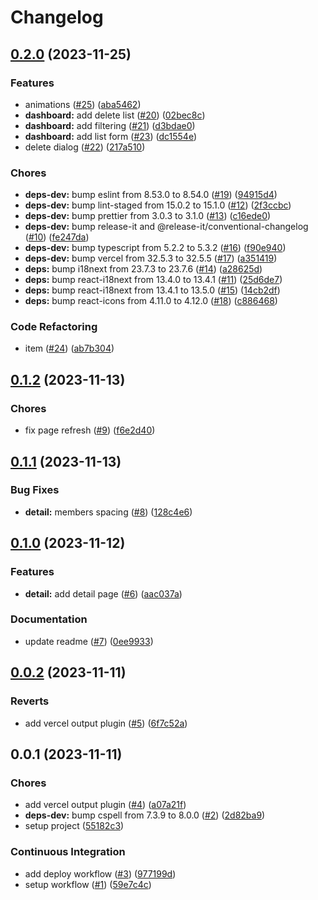 # Changelog

## [0.2.0](https://github.com/pchalupa/shopping-list-frontend-assignment/compare/0.1.2...0.2.0) (2023-11-25)

### Features

-   animations ([#25](https://github.com/pchalupa/shopping-list-frontend-assignment/issues/25)) ([aba5462](https://github.com/pchalupa/shopping-list-frontend-assignment/commit/aba54620b639e15470233431a7a9aa7efa6a7aad))
-   **dashboard:** add delete list ([#20](https://github.com/pchalupa/shopping-list-frontend-assignment/issues/20)) ([02bec8c](https://github.com/pchalupa/shopping-list-frontend-assignment/commit/02bec8cb4569966de2f60d6dc2afb1c97c3bb3de))
-   **dashboard:** add filtering ([#21](https://github.com/pchalupa/shopping-list-frontend-assignment/issues/21)) ([d3bdae0](https://github.com/pchalupa/shopping-list-frontend-assignment/commit/d3bdae0ae7520c1ee174a0dc3c1bca4c7d440d5c))
-   **dashboard:** add list form ([#23](https://github.com/pchalupa/shopping-list-frontend-assignment/issues/23)) ([dc1554e](https://github.com/pchalupa/shopping-list-frontend-assignment/commit/dc1554eea990c6ee0716e975e562857e9b303223))
-   delete dialog ([#22](https://github.com/pchalupa/shopping-list-frontend-assignment/issues/22)) ([217a510](https://github.com/pchalupa/shopping-list-frontend-assignment/commit/217a5102f582e3c2092b12797192fde499623921))

### Chores

-   **deps-dev:** bump eslint from 8.53.0 to 8.54.0 ([#19](https://github.com/pchalupa/shopping-list-frontend-assignment/issues/19)) ([94915d4](https://github.com/pchalupa/shopping-list-frontend-assignment/commit/94915d487f0c86a1270a8f0072d6d789b36ab651))
-   **deps-dev:** bump lint-staged from 15.0.2 to 15.1.0 ([#12](https://github.com/pchalupa/shopping-list-frontend-assignment/issues/12)) ([2f3ccbc](https://github.com/pchalupa/shopping-list-frontend-assignment/commit/2f3ccbcf1a21b800df4a3252e577a17bba16d5c8))
-   **deps-dev:** bump prettier from 3.0.3 to 3.1.0 ([#13](https://github.com/pchalupa/shopping-list-frontend-assignment/issues/13)) ([c16ede0](https://github.com/pchalupa/shopping-list-frontend-assignment/commit/c16ede0076e2c874d5dacada40e908194bb2eefc))
-   **deps-dev:** bump release-it and @release-it/conventional-changelog ([#10](https://github.com/pchalupa/shopping-list-frontend-assignment/issues/10)) ([fe247da](https://github.com/pchalupa/shopping-list-frontend-assignment/commit/fe247dabb08bbb0415f555cee0193f55e6d48e5b))
-   **deps-dev:** bump typescript from 5.2.2 to 5.3.2 ([#16](https://github.com/pchalupa/shopping-list-frontend-assignment/issues/16)) ([f90e940](https://github.com/pchalupa/shopping-list-frontend-assignment/commit/f90e9409e5855b211919197e264d6dadaea418d7))
-   **deps-dev:** bump vercel from 32.5.3 to 32.5.5 ([#17](https://github.com/pchalupa/shopping-list-frontend-assignment/issues/17)) ([a351419](https://github.com/pchalupa/shopping-list-frontend-assignment/commit/a3514198be66c460cd54a9fb59438e1f4a841e31))
-   **deps:** bump i18next from 23.7.3 to 23.7.6 ([#14](https://github.com/pchalupa/shopping-list-frontend-assignment/issues/14)) ([a28625d](https://github.com/pchalupa/shopping-list-frontend-assignment/commit/a28625d20a41e98680c8a8d6f2bd8701b9547f09))
-   **deps:** bump react-i18next from 13.4.0 to 13.4.1 ([#11](https://github.com/pchalupa/shopping-list-frontend-assignment/issues/11)) ([25d6de7](https://github.com/pchalupa/shopping-list-frontend-assignment/commit/25d6de73de1750060fc8b188a6f393cd99d0c4a1))
-   **deps:** bump react-i18next from 13.4.1 to 13.5.0 ([#15](https://github.com/pchalupa/shopping-list-frontend-assignment/issues/15)) ([14cb2df](https://github.com/pchalupa/shopping-list-frontend-assignment/commit/14cb2dfa6113e802846007f6d135dcc558e1bef8))
-   **deps:** bump react-icons from 4.11.0 to 4.12.0 ([#18](https://github.com/pchalupa/shopping-list-frontend-assignment/issues/18)) ([c886468](https://github.com/pchalupa/shopping-list-frontend-assignment/commit/c8864684a756a0867bff88d25ca01b8b7a69c020))

### Code Refactoring

-   item ([#24](https://github.com/pchalupa/shopping-list-frontend-assignment/issues/24)) ([ab7b304](https://github.com/pchalupa/shopping-list-frontend-assignment/commit/ab7b304d02e00b471d201b09727729715a7b3635))

## [0.1.2](https://github.com/pchalupa/shopping-list-frontend-assignment/compare/0.1.1...0.1.2) (2023-11-13)

### Chores

-   fix page refresh ([#9](https://github.com/pchalupa/shopping-list-frontend-assignment/issues/9)) ([f6e2d40](https://github.com/pchalupa/shopping-list-frontend-assignment/commit/f6e2d40b8c41129472fe066fb1d55db27c0a28dd))

## [0.1.1](https://github.com/pchalupa/shopping-list-frontend-assignment/compare/0.1.0...0.1.1) (2023-11-13)

### Bug Fixes

-   **detail:** members spacing ([#8](https://github.com/pchalupa/shopping-list-frontend-assignment/issues/8)) ([128c4e6](https://github.com/pchalupa/shopping-list-frontend-assignment/commit/128c4e6136a9d7c6ef1b96b7917614949abf9168))

## [0.1.0](https://github.com/pchalupa/shopping-list-frontend-assignment/compare/0.0.2...0.1.0) (2023-11-12)

### Features

-   **detail:** add detail page ([#6](https://github.com/pchalupa/shopping-list-frontend-assignment/issues/6)) ([aac037a](https://github.com/pchalupa/shopping-list-frontend-assignment/commit/aac037af28926c1828f6399f902166f79f0537e9))

### Documentation

-   update readme ([#7](https://github.com/pchalupa/shopping-list-frontend-assignment/issues/7)) ([0ee9933](https://github.com/pchalupa/shopping-list-frontend-assignment/commit/0ee9933aec47f160ca14d2150bd3e63685b5e9d3))

## [0.0.2](https://github.com/pchalupa/shopping-list-frontend-assignment/compare/0.0.1...0.0.2) (2023-11-11)

### Reverts

-   add vercel output plugin ([#5](https://github.com/pchalupa/shopping-list-frontend-assignment/issues/5)) ([6f7c52a](https://github.com/pchalupa/shopping-list-frontend-assignment/commit/6f7c52a60fdbd2e57e5db2e33a8aa8ed71a14b10))

## 0.0.1 (2023-11-11)

### Chores

-   add vercel output plugin ([#4](https://github.com/pchalupa/shopping-list-frontend-assignment/issues/4)) ([a07a21f](https://github.com/pchalupa/shopping-list-frontend-assignment/commit/a07a21f87fe78a55a8aa81c89e47118f967379e9))
-   **deps-dev:** bump cspell from 7.3.9 to 8.0.0 ([#2](https://github.com/pchalupa/shopping-list-frontend-assignment/issues/2)) ([2d82ba9](https://github.com/pchalupa/shopping-list-frontend-assignment/commit/2d82ba975d098864143fa18867553e51f03f02b5))
-   setup project ([55182c3](https://github.com/pchalupa/shopping-list-frontend-assignment/commit/55182c3c7e8e348446c8d803877e131639ad8165))

### Continuous Integration

-   add deploy workflow ([#3](https://github.com/pchalupa/shopping-list-frontend-assignment/issues/3)) ([977199d](https://github.com/pchalupa/shopping-list-frontend-assignment/commit/977199df82df0155dc482a844016195ffc715bb2))
-   setup workflow ([#1](https://github.com/pchalupa/shopping-list-frontend-assignment/issues/1)) ([59e7c4c](https://github.com/pchalupa/shopping-list-frontend-assignment/commit/59e7c4ce691df9bb98f22db7e71945ce44293a68))
